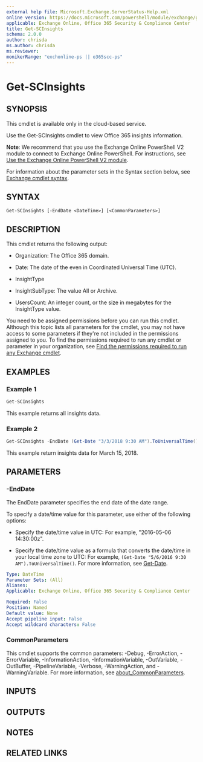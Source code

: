 ```yaml
---
external help file: Microsoft.Exchange.ServerStatus-Help.xml
online version: https://docs.microsoft.com/powershell/module/exchange/get-scinsights
applicable: Exchange Online, Office 365 Security & Compliance Center
title: Get-SCInsights
schema: 2.0.0
author: chrisda
ms.author: chrisda
ms.reviewer:
monikerRange: "exchonline-ps || o365scc-ps"
---
```


# Get-SCInsights

## SYNOPSIS
This cmdlet is available only in the cloud-based service.

Use the Get-SCInsights cmdlet to view Office 365 insights information.

**Note**: We recommend that you use the Exchange Online PowerShell V2 module to connect to Exchange Online PowerShell. For instructions, see [Use the Exchange Online PowerShell V2 module](https://docs.microsoft.com/powershell/exchange/exchange-online-powershell-v2).

For information about the parameter sets in the Syntax section below, see [Exchange cmdlet syntax](https://docs.microsoft.com/powershell/exchange/exchange-cmdlet-syntax).

## SYNTAX

```
Get-SCInsights [-EndDate <DateTime>] [<CommonParameters>]
```

## DESCRIPTION
This cmdlet returns the following output:

- Organization: The Office 365 domain.

- Date: The date of the even in Coordinated Universal Time (UTC).

- InsightType

- InsightSubType: The value All or Archive.

- UsersCount: An integer count, or the size in megabytes for the InsightType value.

You need to be assigned permissions before you can run this cmdlet. Although this topic lists all parameters for the cmdlet, you may not have access to some parameters if they're not included in the permissions assigned to you. To find the permissions required to run any cmdlet or parameter in your organization, see [Find the permissions required to run any Exchange cmdlet](https://docs.microsoft.com/powershell/exchange/find-exchange-cmdlet-permissions).

## EXAMPLES

### Example 1
```powershell
Get-SCInsights
```

This example returns all insights data.

### Example 2
```powershell
Get-SCInsights -EndDate (Get-Date "3/3/2018 9:30 AM").ToUniversalTime()
```

This example return insights data for March 15, 2018.

## PARAMETERS

### -EndDate
The EndDate parameter specifies the end date of the date range.

To specify a date/time value for this parameter, use either of the following options:

- Specify the date/time value in UTC: For example, "2016-05-06 14:30:00z".

- Specify the date/time value as a formula that converts the date/time in your local time zone to UTC: For example, `(Get-Date "5/6/2016 9:30 AM").ToUniversalTime()`. For more information, see [Get-Date](https://docs.microsoft.com/powershell/module/Microsoft.PowerShell.Utility/Get-Date).

```yaml
Type: DateTime
Parameter Sets: (All)
Aliases:
Applicable: Exchange Online, Office 365 Security & Compliance Center

Required: False
Position: Named
Default value: None
Accept pipeline input: False
Accept wildcard characters: False
```

### CommonParameters
This cmdlet supports the common parameters: -Debug, -ErrorAction, -ErrorVariable, -InformationAction, -InformationVariable, -OutVariable, -OutBuffer, -PipelineVariable, -Verbose, -WarningAction, and -WarningVariable. For more information, see [about_CommonParameters](https://go.microsoft.com/fwlink/p/?LinkID=113216).

## INPUTS

###  

## OUTPUTS

###  

## NOTES

## RELATED LINKS
